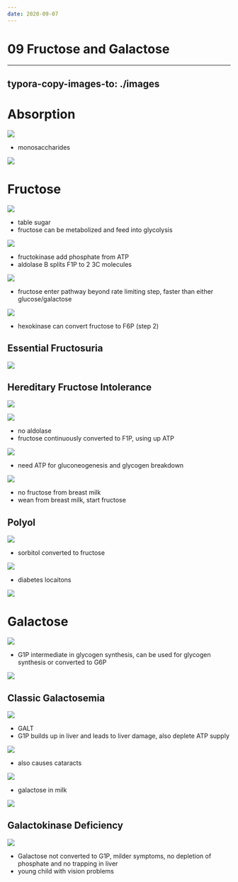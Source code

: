 ```yaml
---
date: 2020-09-07
---
```


# 09 Fructose and Galactose
---

## typora-copy-images-to: ./images

# Absorption

![](https://photos.thisispiggy.com/file/wikiFiles/77AA0A65-11DF-430A-8CC5-0A8A0881EBFA.jpg)

- monosaccharides

![](https://photos.thisispiggy.com/file/wikiFiles/CC981234-F923-4F4F-87E8-5F938039FDFD.jpg)

# Fructose

![](https://photos.thisispiggy.com/file/wikiFiles/207D9DC0-8006-45BE-AE6B-5099AB3CEAF5.jpg)

- table sugar
- fructose can be metabolized and feed into glycolysis

![](https://photos.thisispiggy.com/file/wikiFiles/438619E7-8F2D-4223-9024-68066CDBB09A.jpg)

- fructokinase add phosphate from ATP
- aldolase B splits F1P to 2 3C molecules

![](https://photos.thisispiggy.com/file/wikiFiles/A4261F36-605D-43ED-AD7F-FF197B700E13.jpg)

- fructose enter pathway beyond rate limiting step, faster than either glucose/galactose

![](https://photos.thisispiggy.com/file/wikiFiles/F1D7ED11-15FF-4BE4-BDB2-949746363459.jpg)

- hexokinase can convert fructose to F6P (step 2)

## Essential Fructosuria

![](https://photos.thisispiggy.com/file/wikiFiles/6F90CB03-8B57-41C6-B63E-DCA9C07B4AAC.jpg)

## Hereditary Fructose Intolerance

![](https://photos.thisispiggy.com/file/wikiFiles/E7B5E333-3B0A-41BE-AAF7-43AC320C14B8.jpg)

![](https://photos.thisispiggy.com/file/wikiFiles/289D0A0D-060E-4721-943A-725A15FFE51E.jpg)

- no aldolase
- fructose continuously converted to F1P, using up ATP

![](https://photos.thisispiggy.com/file/wikiFiles/E695ABA1-9CCA-48B2-BBA6-B4D16C9DFFB1.jpg)

- need ATP for gluconeogenesis and glycogen breakdown

![](https://photos.thisispiggy.com/file/wikiFiles/0B563E2E-63F3-41ED-A67A-59C446DA1757.jpg)

- no fructose from breast milk
- wean from breast milk, start fructose

## Polyol

![](https://photos.thisispiggy.com/file/wikiFiles/7C4BA7C9-EC2E-444E-8BF2-74BD8C53236E.jpg)

- sorbitol converted to fructose

![](https://photos.thisispiggy.com/file/wikiFiles/CC4DB70C-1A11-43B7-B92E-C852CFE61536.jpg)

- diabetes locaitons

![](https://photos.thisispiggy.com/file/wikiFiles/A7B4343F-3F36-4267-81AA-8C3B63CC9873.jpg)

# Galactose

![](https://photos.thisispiggy.com/file/wikiFiles/E02D792A-21BB-4060-84CA-A632C5105EF5.jpg)

- G1P intermediate in glycogen synthesis, can be used for glycogen synthesis or converted to G6P

![](https://photos.thisispiggy.com/file/wikiFiles/70166EB3-5300-4C3C-B787-491EC86015F7.jpg)

## Classic Galactosemia

![](https://photos.thisispiggy.com/file/wikiFiles/38111796-A740-4B02-B135-66E380439AB4.jpg)

- GALT
- G1P builds up in liver and leads to liver damage, also deplete ATP supply

![](https://photos.thisispiggy.com/file/wikiFiles/2F888670-82F9-4FEE-86D7-D0FF353FFC08.jpg)

- also causes cataracts

![](https://photos.thisispiggy.com/file/wikiFiles/7C0DFA50-8D44-4DB9-B7F3-207B23DC7C7B.jpg)

- galactose in milk

![](https://photos.thisispiggy.com/file/wikiFiles/98AA0690-E28A-4660-9BDE-F0D47DC7093D.jpg)

## Galactokinase Deficiency

![](https://photos.thisispiggy.com/file/wikiFiles/93047292-DB78-47BF-BFF7-77DC2DBAB3DA.jpg)

- Galactose not converted to G1P, milder symptoms, no depletion of phosphate and no trapping in liver
- young child with vision problems
